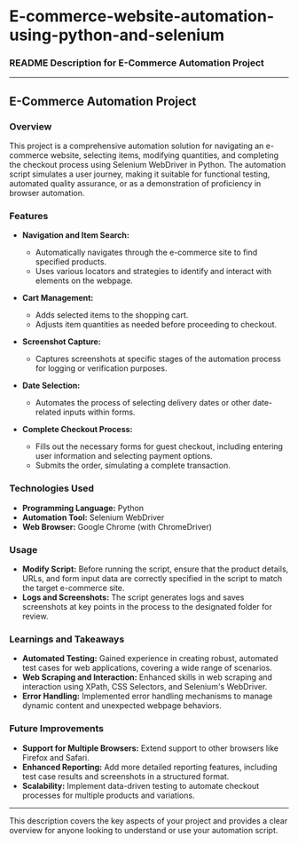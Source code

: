 # E-commerce-website-automation-using-python-and-selenium
### README Description for E-Commerce Automation Project

---

## E-Commerce Automation Project

### Overview

This project is a comprehensive automation solution for navigating an e-commerce website, selecting items, modifying quantities, and completing the checkout process using Selenium WebDriver in Python. The automation script simulates a user journey, making it suitable for functional testing, automated quality assurance, or as a demonstration of proficiency in browser automation.

### Features

- **Navigation and Item Search:**
  - Automatically navigates through the e-commerce site to find specified products.
  - Uses various locators and strategies to identify and interact with elements on the webpage.

- **Cart Management:**
  - Adds selected items to the shopping cart.
  - Adjusts item quantities as needed before proceeding to checkout.

- **Screenshot Capture:**
  - Captures screenshots at specific stages of the automation process for logging or verification purposes.

- **Date Selection:**
  - Automates the process of selecting delivery dates or other date-related inputs within forms.

- **Complete Checkout Process:**
  - Fills out the necessary forms for guest checkout, including entering user information and selecting payment options.
  - Submits the order, simulating a complete transaction.

### Technologies Used

- **Programming Language:** Python
- **Automation Tool:** Selenium WebDriver
- **Web Browser:** Google Chrome (with ChromeDriver)


### Usage

- **Modify Script:** Before running the script, ensure that the product details, URLs, and form input data are correctly specified in the script to match the target e-commerce site.
- **Logs and Screenshots:** The script generates logs and saves screenshots at key points in the process to the designated folder for review.

### Learnings and Takeaways

- **Automated Testing:** Gained experience in creating robust, automated test cases for web applications, covering a wide range of scenarios.
- **Web Scraping and Interaction:** Enhanced skills in web scraping and interaction using XPath, CSS Selectors, and Selenium's WebDriver.
- **Error Handling:** Implemented error handling mechanisms to manage dynamic content and unexpected webpage behaviors.

### Future Improvements

- **Support for Multiple Browsers:** Extend support to other browsers like Firefox and Safari.
- **Enhanced Reporting:** Add more detailed reporting features, including test case results and screenshots in a structured format.
- **Scalability:** Implement data-driven testing to automate checkout processes for multiple products and variations.

---

This description covers the key aspects of your project and provides a clear overview for anyone looking to understand or use your automation script.
